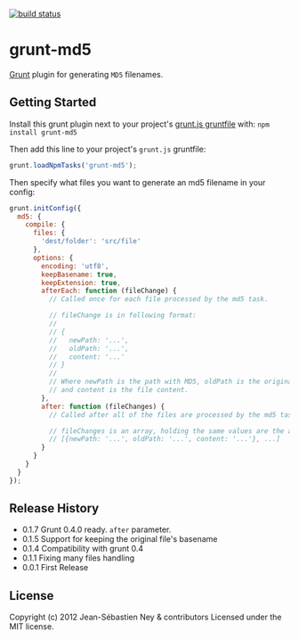 [![build status](https://secure.travis-ci.org/jney/grunt-md5.png)](http://travis-ci.org/jney/grunt-md5)
# grunt-md5

[Grunt][grunt] plugin for generating `MD5` filenames.

## Getting Started

Install this grunt plugin next to your project's [grunt.js gruntfile][getting_started] with: `npm install grunt-md5`

Then add this line to your project's `grunt.js` gruntfile:

```javascript
grunt.loadNpmTasks('grunt-md5');
```

Then specify what files you want to generate an md5 filename in your config:

```javascript
grunt.initConfig({
  md5: {
    compile: {
      files: {
        'dest/folder': 'src/file'
      },
      options: {
        encoding: 'utf8',
        keepBasename: true,
        keepExtension: true,
        afterEach: function (fileChange) {
          // Called once for each file processed by the md5 task.

          // fileChange is in following format:
          //
          // {
          //   newPath: '...',
          //   oldPath: '...',
          //   content: '...'
          // }
          //
          // Where newPath is the path with MD5, oldPath is the original path,
          // and content is the file content.
        },
        after: function (fileChanges) {
          // Called after all of the files are processed by the md5 task.

          // fileChanges is an array, holding the same values are the afterEach callback.
          // [{newPath: '...', oldPath: '...', content: '...'}, ...]
        }
      }
    }
  }
});
```

[grunt]: https://github.com/cowboy/grunt
[getting_started]: https://github.com/cowboy/grunt/blob/master/docs/getting_started.md

## Release History
* 0.1.7 Grunt 0.4.0 ready. `after` parameter.
* 0.1.5 Support for keeping the original file's basename
* 0.1.4 Compatibility with grunt 0.4
* 0.1.1 Fixing many files handling
* 0.0.1 First Release

## License
Copyright (c) 2012 Jean-Sébastien Ney & contributors
Licensed under the MIT license.
